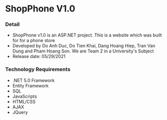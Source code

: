 # ShopPhone V1.0
### Detail ###
- ShopPhone v1.0 is an ASP.NET project. This is a website which was built for for a phone store
- Developed by Do Anh Duc, Do Tien Khai, Dang Hoang Hiep, Tran Van Dung and Pham Hoang Son. We are Team 2 in a University's Subject
- Release date: 05/29/2021
### Technology Requirements ###
- .NET 5.0 Framework
- Entity Framework
- SQL
- JavaScripts
- HTML/CSS
- AJAX
- JQuery
